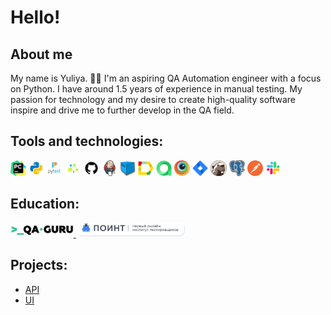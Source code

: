 # Hello! 


## About me
 My name is Yuliya. 👩‍💻
 I'm an aspiring QA Automation engineer with a focus on Python. 
 I have around 1.5 years of experience in manual testing. 
 My passion for technology and my desire to create high-quality software inspire and drive me to further develop in the QA field. 


## Tools and technologies:
<p>
  <code><img width="5%" title="Pycharm" src="resource/pycharm.png"></code>
  <code><img width="5%" title="Python" src="resource/python.png"></code>
  <code><img width="5%" title="Pytest" src="resource/pytest.png"></code>
  <code><img width="5%" title="Selene" src="resource/selene.png"></code>
  <code><img width="5%" title="GitHub" src="resource/github.png"></code>
  <code><img width="5%" title="Jenkins" src="resource/jenkins.png"></code>
  <code><img width="5%" title="Selenoid" src="resource/selenoid.png"></code>
  <code><img width="5%" title="Allure Report" src="resource/allure_report.png"></code>
  <code><img width="5%" title="Allure TestOps" src="resource/allure_testops.png"></code>
  <code><img width="5%" title="Browserstack" src="resource/browserstack.png"></code>
  <code><img width="5%" title="Jira" src="resource/jira.png"></code>
  <code><img width="5%" title="Dbeaver" src="resource/dbeaver-head.png"></code>
  <code><img width="5%" title="Postgresql" src="resource/postgresql.png"></code>
  <code><img width="5%" title="Postman" src="resource/postman.png"></code>
  <code><img width="5%" title="Slack" src="resource/slack.png"></code>
</p>



## Education:
<p>
  <a href="https://qa.guru/python" target="_blank">
    <img width="20%" title="qa_guru" src="resource/qa_guru.png">
  </a>

  <a href="https://pointschool.ru/" target="_blank">
    <img width="35%" title="point" src="resource/point.png">
  </a>
</p>


## Projects:
- [API](https://github.com/YuliyaShkretova/qa_guru_API)
- [UI](https://github.com/YuliyaShkretova/qa_guru_UI) 
